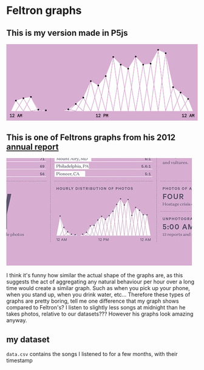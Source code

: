 # Feltron graphs

## This is my version made in P5js

![feltron graph](out.png)

## This is one of Feltrons graphs from his 2012 [annual report](http://feltron.com/FAR12.html)

![feltron graph](08@2x4.jpg)

I think it's funny how similar the actual shape of the graphs are, as this suggests the act of aggregating any natural behaviour per hour over a long time would create a similar graph. Such as when you pick up your phone, when you stand up, when you drink water, etc... Therefore these types of graphs are pretty boring, tell me one difference that my graph shows compared to Feltron's? I listen to slightly less songs at midnight than he takes photos, relative to our datasets??? However his graphs look amazing anyway.

## my dataset

`data.csv` contains the songs I listened to for a few months, with their timestamp
